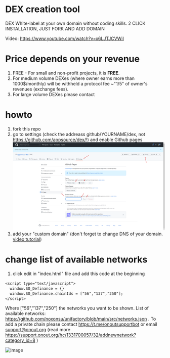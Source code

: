 # DEX creation tool
DEX White-label at your own domain without coding skills. 2 CLICK INSTALLATION, JUST FORK AND ADD DOMAIN

Video: https://www.youtube.com/watch?v=x6LJTJCVWiI 

# Price depends on your revenue
1. FREE - For small and non-profit projects, it is <b>FREE</b>. 
2. For medium volume DEXes (where owner earns more than 1000$/monthly) will be withheld a protocol fee  ~"1/5" of owner's revenues (exchange fees). 
3. For large volume DEXes please contact

# howto
1. fork this repo
2. go to settings (check the addreass github/YOURNAME/dex, not https://github.com/appsource/dex/!) and enable Github pages
![alt text](howto.png "Title")
3. add your "custom domain" (don't forget to change DNS of your domain. <a href="https://www.youtube.com/watch?v=EX4w9hsduNA" target="_blank">video tutorial</a>)

# change list of available networks

1. click edit in "index.html" file and add this code at the beginning 
```
<script type="text/javascript">
  window.SO_Definance = {}
  window.SO_Definance.chainIds = ["56","137","250"];
</script>
```
Where ["56","137","250"] the networks you want to be shown. 
List of available networks: https://github.com/noxonsu/unifactory/blob/main/src/networks.json . 
To add a private chain please contact https://t.me/onoutsupportbot or email support@onout.org (read more https://support.onout.org/hc/1331700057/32/addnewnetwork?category_id=8 )

![image](https://user-images.githubusercontent.com/2914674/205314312-a75aa402-c248-49d6-8e35-d9b1453e9bd9.png)
